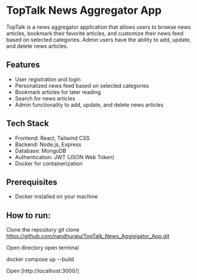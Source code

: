 # TopTalk News Aggregator App

TopTalk is a news aggregator application that allows users to browse news articles, bookmark their favorite articles, and customize their news feed based on selected categories. Admin users have the ability to add, update, and delete news articles.

## Features

- User registration and login
- Personalized news feed based on selected categories
- Bookmark articles for later reading
- Search for news articles
- Admin functionality to add, update, and delete news articles

## Tech Stack

- Frontend: React, Tailwind CSS
- Backend: Node.js, Express
- Database: MongoDB
- Authentication: JWT (JSON Web Token)
- Docker for containerization

## Prerequisites

- Docker installed on your machine


## How to run:

Clone the repository
 git clone https://github.com/nandhuraju/TopTalk_News_Aggregator_App.git

Open directory open terminal

docker compose up --build

Open [http://localhost:3000/]
